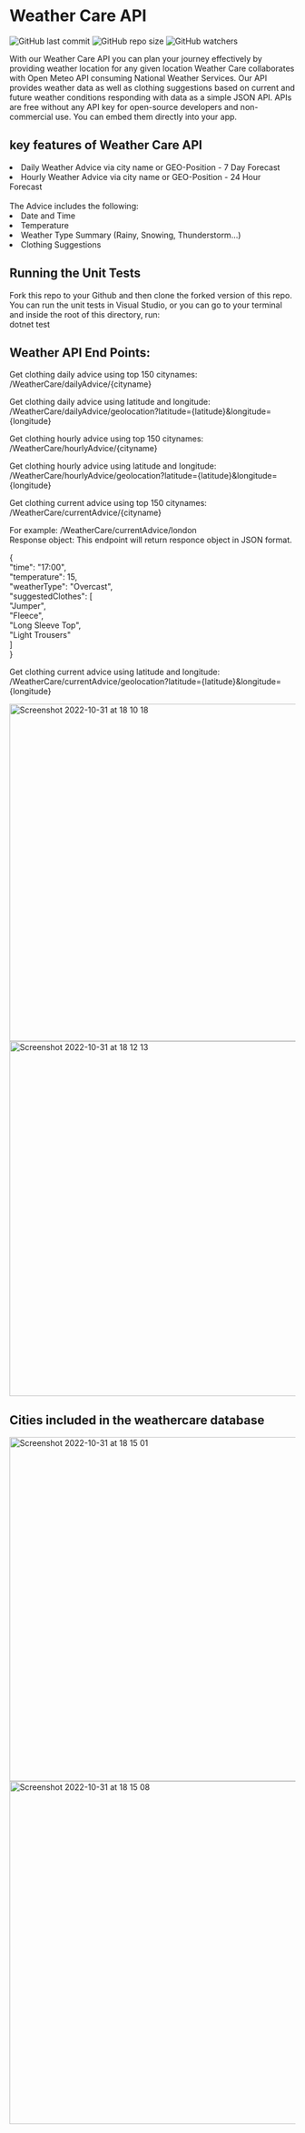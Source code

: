 # Weather Care API
![GitHub last commit](https://img.shields.io/github/last-commit/anaghakarurkar/Weather_Care?style=plastic) ![GitHub repo size](https://img.shields.io/github/repo-size/anaghakarurkar/Weather_Care) ![GitHub watchers](https://img.shields.io/github/watchers/anaghakarurkar/Weather_Care)

With our Weather Care API you can plan your journey effectively by providing weather location for any given location 
Weather Care collaborates with Open Meteo API consuming National Weather Services. Our API provides  weather data as well as clothing suggestions  based on current and future  weather conditions responding with data as a simple JSON API.
APIs are free without any API key for open-source developers and non-commercial use. You can embed them directly into your app.

## key features of Weather Care API
<li>Daily Weather Advice via city name or GEO-Position - 7 Day Forecast</li>
<li>Hourly Weather Advice via city name or GEO-Position - 24 Hour Forecast</li> <br> 
The Advice includes the following:<br>
<li>Date and Time</li>
<li>Temperature</li>
<li>Weather Type Summary (Rainy, Snowing, Thunderstorm…)</li>
<li>Clothing Suggestions </li>

## Running the Unit Tests
Fork this repo to your Github and then clone the forked version of this repo.<br>
You can run the unit tests in Visual Studio, or you can go to your terminal and inside the root of this directory, run: <br>
dotnet test<br>


## Weather API End Points:
Get clothing daily advice using top 150 citynames:<br>
/WeatherCare/dailyAdvice/{cityname}

Get clothing daily advice using latitude and longitude:<br>
/WeatherCare/dailyAdvice/geolocation?latitude={latitude}&longitude={longitude}

Get clothing hourly advice using  top 150 citynames:<br>
/WeatherCare/hourlyAdvice/{cityname}

Get clothing hourly advice using latitude and longitude:<br>
/WeatherCare/hourlyAdvice/geolocation?latitude={latitude}&longitude={longitude}

Get clothing current advice using  top 150 citynames:<br>
/WeatherCare/currentAdvice/{cityname}<br>


For example:   /WeatherCare/currentAdvice/london <br>
Response object: This endpoint will return responce object in JSON format. <br>

{<br>
  "time": "17:00", <br>
  "temperature": 15, <br>
  "weatherType": "Overcast", <br>
  "suggestedClothes": [ <br>
    "Jumper", <br>
    "Fleece", <br>
    "Long Sleeve Top", <br>
    "Light Trousers" <br>
  ] <br>
}<br>


Get clothing current advice using latitude and longitude:<br>
/WeatherCare/currentAdvice/geolocation?latitude={latitude}&longitude={longitude}

<img width="593" alt="Screenshot 2022-10-31 at 18 10 18" src="https://user-images.githubusercontent.com/108285095/199080659-0281e1fb-e550-4527-9355-f1c71c561bcb.png">

<img width="624" alt="Screenshot 2022-10-31 at 18 12 13" src="https://user-images.githubusercontent.com/108285095/199080680-957602b8-fe31-4ae2-a4c0-22817d826ecd.png">

## Cities included in the weathercare database
<img width="605" alt="Screenshot 2022-10-31 at 18 15 01" src="https://user-images.githubusercontent.com/108285095/199080722-f261b286-c247-41ab-8ce9-066df2ba228a.png">

<img width="603" alt="Screenshot 2022-10-31 at 18 15 08" src="https://user-images.githubusercontent.com/108285095/199080735-6cd2e4ed-55c3-4d78-9b56-9a6f67895649.png">


